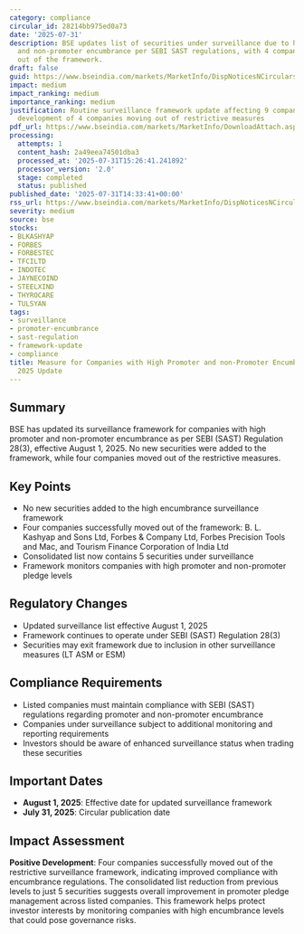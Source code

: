 ```yaml
---
category: compliance
circular_id: 28214bb975ed0a73
date: '2025-07-31'
description: BSE updates list of securities under surveillance due to high promoter
  and non-promoter encumbrance per SEBI SAST regulations, with 4 companies moving
  out of the framework.
draft: false
guid: https://www.bseindia.com/markets/MarketInfo/DispNoticesNCirculars.aspx?Noticeid={D7159542-0695-40B9-9A7E-196F30CDFCB4}&noticeno=20250731-46&dt=07/31/2025&icount=46&totcount=57&flag=0
impact: medium
impact_ranking: medium
importance_ranking: medium
justification: Routine surveillance framework update affecting 9 companies, with positive
  development of 4 companies moving out of restrictive measures
pdf_url: https://www.bseindia.com/markets/MarketInfo/DownloadAttach.aspx?id=20250731-46&attachedId=dfad737b-6379-4f8d-a572-a17d3c9ae3e8
processing:
  attempts: 1
  content_hash: 2a49eea74501dba3
  processed_at: '2025-07-31T15:26:41.241892'
  processor_version: '2.0'
  stage: completed
  status: published
published_date: '2025-07-31T14:33:41+00:00'
rss_url: https://www.bseindia.com/markets/MarketInfo/DispNoticesNCirculars.aspx?Noticeid={D7159542-0695-40B9-9A7E-196F30CDFCB4}&noticeno=20250731-46&dt=07/31/2025&icount=46&totcount=57&flag=0
severity: medium
source: bse
stocks:
- BLKASHYAP
- FORBES
- FORBESTEC
- TFCILTD
- INDOTEC
- JAYNECOIND
- STEELXIND
- THYROCARE
- TULSYAN
tags:
- surveillance
- promoter-encumbrance
- sast-regulation
- framework-update
- compliance
title: Measure for Companies with High Promoter and non-Promoter Encumbrance - August
  2025 Update
---
```


## Summary

BSE has updated its surveillance framework for companies with high promoter and non-promoter encumbrance as per SEBI (SAST) Regulation 28(3), effective August 1, 2025. No new securities were added to the framework, while four companies moved out of the restrictive measures.

## Key Points

- No new securities added to the high encumbrance surveillance framework
- Four companies successfully moved out of the framework: B. L. Kashyap and Sons Ltd, Forbes & Company Ltd, Forbes Precision Tools and Mac, and Tourism Finance Corporation of India Ltd
- Consolidated list now contains 5 securities under surveillance
- Framework monitors companies with high promoter and non-promoter pledge levels

## Regulatory Changes

- Updated surveillance list effective August 1, 2025
- Framework continues to operate under SEBI (SAST) Regulation 28(3)
- Securities may exit framework due to inclusion in other surveillance measures (LT ASM or ESM)

## Compliance Requirements

- Listed companies must maintain compliance with SEBI (SAST) regulations regarding promoter and non-promoter encumbrance
- Companies under surveillance subject to additional monitoring and reporting requirements
- Investors should be aware of enhanced surveillance status when trading these securities

## Important Dates

- **August 1, 2025**: Effective date for updated surveillance framework
- **July 31, 2025**: Circular publication date

## Impact Assessment

**Positive Development**: Four companies successfully moved out of the restrictive surveillance framework, indicating improved compliance with encumbrance regulations. The consolidated list reduction from previous levels to just 5 securities suggests overall improvement in promoter pledge management across listed companies. This framework helps protect investor interests by monitoring companies with high encumbrance levels that could pose governance risks.